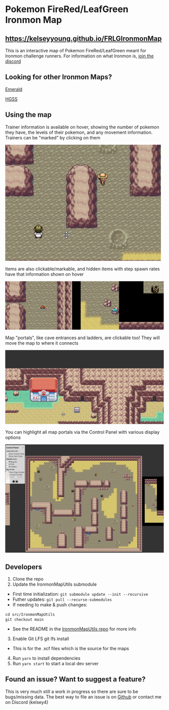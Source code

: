 # Pokemon FireRed/LeafGreen Ironmon Map

## https://kelseyyoung.github.io/FRLGIronmonMap

This is an interactive map of Pokemon FireRed/LeafGreen meant for Ironmon challenge runners. For information on what Ironmon is, [join the discord](https://discord.gg/QEEsmNUX)

## Looking for other Ironmon Maps?

[Emerald](https://kelseyyoung.github.io/EmeraldIronmonMap)

[HGSS](https://kelseyyoung.github.io/HGSSIronmonMap/)

## Using the map

Trainer information is available on hover, showing the number of pokemon they have, the levels of their pokemon, and any movement information. Trainers can be "marked" by clicking on them

![Trainer Demo](./src/assets/demoGifs/TrainerDemo.gif)

Items are also clickable/markable, and hidden items with step spawn rates have that information shown on hover

![Item Demo](./src/assets/demoGifs/ItemDemo.gif)

Map "portals", like cave entrances and ladders, are clickable too! They will move the map to where it connects

![Map Portal Click Demo](./src/assets/demoGifs/PortalClickDemo.gif)

You can highlight all map portals via the Control Panel with various display options

![Portal Controls Demo](./src/assets/demoGifs/MapPortalsDemo.gif)

## Developers

1. Clone the repo
2. Update the IronmonMapUtils submodule

- First time initialization: `git submodule update --init --recursive`
- Futher updates: `git pull --recurse-submodules`
- If needing to make & push changes:

```
cd src/IronmonMapUtils
git checkout main
```

- See the README in the [IronmonMapUtils repo](https://github.com/kelseyyoung/IronmonMapUtils) for more info

3. Enable Git LFS git lfs install

- This is for the .xcf files which is the source for the maps

4. Run `yarn` to install dependencies
5. Run `yarn start` to start a local dev server

## Found an issue? Want to suggest a feature?

This is very much still a work in progress so there are sure to be bugs/missing data. The best way to file an issue is on [Github](https://github.com/kelseyyoung/FRLGIronmonMap/issues) or contact me on Discord (kelsey4)
